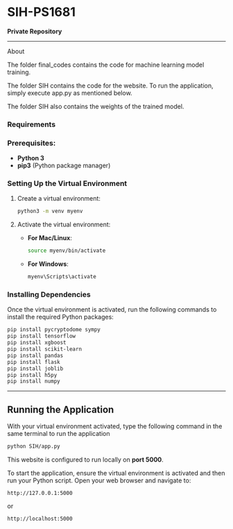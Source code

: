 # SIH-PS1681


**Private Repository**

---
About

The folder final_codes contains the code for machine learning model training.

The folder SIH contains the code for the website. To run the application, simply execute app.py as mentioned below.

The folder SIH also contains the weights of the trained model.

### Requirements

### Prerequisites:
- **Python 3**
- **pip3** (Python package manager)

### Setting Up the Virtual Environment

1. Create a virtual environment:
   ```bash
   python3 -m venv myenv
   ```

2. Activate the virtual environment:
   - **For Mac/Linux**:
     ```bash
     source myenv/bin/activate
     ```
   - **For Windows**:
     ```bash
     myenv\Scripts\activate
     ```

### Installing Dependencies

Once the virtual environment is activated, run the following commands to install the required Python packages:

```bash
pip install pycryptodome sympy
pip install tensorflow
pip install xgboost
pip install scikit-learn
pip install pandas
pip install flask
pip install joblib
pip install h5py
pip install numpy
```

---

## Running the Application

With your virtual environment activated, type the following command in the same terminal to run the application 
```bash
python SIH/app.py
```

This website is configured to run locally on **port 5000**.

To start the application, ensure the virtual environment is activated and then run your Python script. Open your web browser and navigate to:

```
http://127.0.0.1:5000
```

or

```
http://localhost:5000
```


